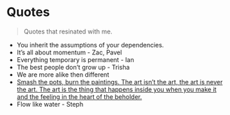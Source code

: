 # Quotes

> Quotes that resinated with me.

- You inherit the assumptions of your dependencies.
- It’s all about momentum - Zac, Pavel
- Everything temporary is permanent - Ian
- The best people don’t grow up - Trisha
- We are more alike then different
- [Smash the pots, burn the paintings. The art isn’t the art, the art is never 
  the art. The art is the thing that happens inside you when you make it and 
  the feeling in the heart of the beholder.](https://youtu.be/qjPAWy_2FL0?feature=shared&t=270)
- Flow like water - Steph